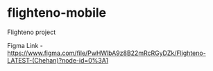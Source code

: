 # flighteno-mobile
Flighteno project

Figma Link - https://www.figma.com/file/PwHWlbA9z8B22mRcRGyDZk/Flighteno-LATEST-(Chehan)?node-id=0%3A1
